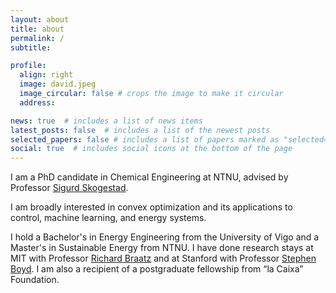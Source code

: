 ```yaml
---
layout: about
title: about
permalink: /
subtitle: 

profile:
  align: right
  image: david.jpeg
  image_circular: false # crops the image to make it circular
  address: 

news: true  # includes a list of news items
latest_posts: false  # includes a list of the newest posts
selected_papers: false # includes a list of papers marked as "selected={true}"
social: true  # includes social icons at the bottom of the page
---
```


I am a PhD candidate in Chemical Engineering at NTNU, advised by Professor <a href="https://folk.ntnu.no/skoge/">Sigurd Skogestad</a>. 

I am broadly interested in convex optimization and its applications to control, machine learning, and energy systems. 

I hold a Bachelor's in Energy Engineering from the University of Vigo and a Master's in Sustainable Energy from NTNU. I have done research stays at MIT with Professor <a href="https://web.mit.edu/braatzgroup/index.html">Richard Braatz</a> and at Stanford with Professor <a href="https://web.stanford.edu/~boyd/">Stephen Boyd</a>. I am also a recipient of a postgraduate fellowship from “la Caixa” Foundation.
